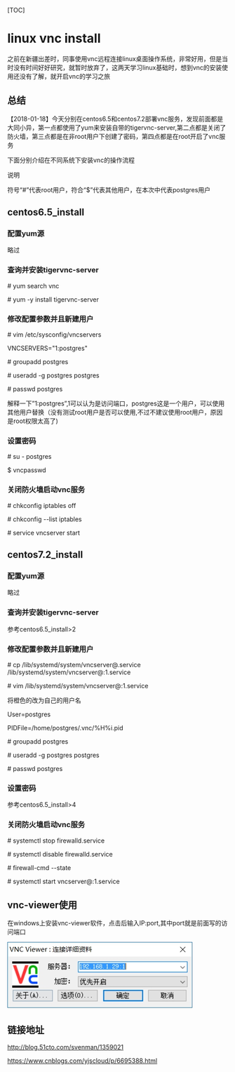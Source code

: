 [TOC]



# linux  vnc install



​	之前在新疆出差时，同事使用vnc远程连接linux桌面操作系统，非常好用，但是当时没有时间好好研究，就暂时放弃了，这两天学习linux基础时，想到vnc的安装使用还没有了解，就开启vnc的学习之旅

 

 

## 总结

 

【2018-01-18】今天分别在centos6.5和centos7.2部署vnc服务，发现前面都是大同小异，第一点都使用了yum来安装自带的tigervnc-server,第二点都是关闭了防火墙，第三点都是在非root用户下创建了密码，第四点都是在root开启了vnc服务

 

下面分别介绍在不同系统下安装vnc的操作流程

 

说明

符号“#”代表root用户，符合“$”代表其他用户，在本次中代表postgres用户

 

## centos6.5_install

 

### 配置yum源

 

略过

 

### 查询并安装tigervnc-server

 

\# yum search vnc

\# yum -y install tigervnc-server

 

### 修改配置参数并且新建用户

 

\# vim /etc/sysconfig/vncservers

VNCSERVERS="1:postgres"

 

\# groupadd postgres

\# useradd -g postgres postgres

\# passwd postgres

 

解释一下”1:postgres”,1可以认为是访问端口，postgres这是一个用户，可以使用其他用户替换（没有测试root用户是否可以使用,不过不建议使用root用户，原因是root权限太高了)

 

 

### 设置密码

 

\# su - postgres

$ vncpasswd

 

### 关闭防火墙启动vnc服务

 

\# chkconfig iptables off

\# chkconfig --list iptables

\# service  vncserver start 

 

 

 

 

## centos7.2_install

 

 

### 配置yum源

 

略过

 

### 查询并安装tigervnc-server

 

参考centos6.5_install>2

 

### 修改配置参数并且新建用户

 

\# cp /lib/systemd/system/vncserver@.service /lib/systemd/system/vncserver@:1.service

\# vim /lib/systemd/system/vncserver@:1.service

 

将橙色的改为自己的用户名

 

User=postgres

 

PIDFile=/home/postgres/.vnc/%H%i.pid

 

 

\# groupadd postgres

\# useradd -g postgres postgres

\# passwd postgres

 

### 设置密码

 

参考centos6.5_install>4

 

### 关闭防火墙启动vnc服务   

 

\# systemctl stop firewalld.service

\# systemctl disable firewalld.service

\# firewall-cmd --state

\# systemctl start vncserver@:1.service

 

 

 

## vnc-viewer使用

 

 

在windows上安装vnc-viewer软件，点击后输入IP:port,其中port就是前面写的访问端口

 

![img](../img_src/9ccbeab1cd5c40d48dd5fc494fdd5749/wps4eda.tmp.jpeg)

 

 ## 链接地址



http://blog.51cto.com/svenman/1359021

https://www.cnblogs.com/yjscloud/p/6695388.html